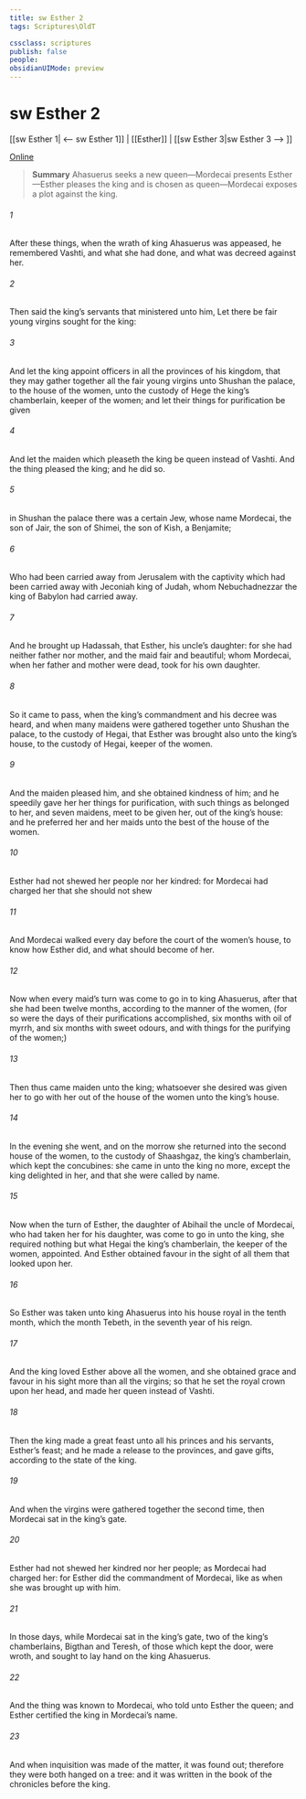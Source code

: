 ```yaml
---
title: sw Esther 2
tags: Scriptures\OldT

cssclass: scriptures
publish: false
people:
obsidianUIMode: preview
---
```


# sw Esther 2
[[sw Esther 1| <-- sw Esther 1]] | [[Esther]] | [[sw Esther 3|sw Esther 3 --> ]]

[Online](https://churchofjesuschrist.org/study/scriptures/ot/esth/2?lang=eng)

> __Summary__
Ahasuerus seeks a new queen—Mordecai presents Esther—Esther pleases the king and is chosen as queen—Mordecai exposes a plot against the king.

###### 1 
After these things, when the wrath of king Ahasuerus was appeased, he remembered Vashti, and what she had done, and what was decreed against her.

###### 2 
Then said the king’s servants that ministered unto him, Let there be fair young virgins sought for the king:

###### 3 
And let the king appoint officers in all the provinces of his kingdom, that they may gather together all the fair young virgins unto Shushan the palace, to the house of the women, unto the custody of Hege the king’s chamberlain, keeper of the women; and let their things for purification be given 

###### 4 
And let the maiden which pleaseth the king be queen instead of Vashti. And the thing pleased the king; and he did so.

###### 5 
 in Shushan the palace there was a certain Jew, whose name  Mordecai, the son of Jair, the son of Shimei, the son of Kish, a Benjamite;

###### 6 
Who had been carried away from Jerusalem with the captivity which had been carried away with Jeconiah king of Judah, whom Nebuchadnezzar the king of Babylon had carried away.

###### 7 
And he brought up Hadassah, that  Esther, his uncle’s daughter: for she had neither father nor mother, and the maid  fair and beautiful; whom Mordecai, when her father and mother were dead, took for his own daughter.

###### 8 
So it came to pass, when the king’s commandment and his decree was heard, and when many maidens were gathered together unto Shushan the palace, to the custody of Hegai, that Esther was brought also unto the king’s house, to the custody of Hegai, keeper of the women.

###### 9 
And the maiden pleased him, and she obtained kindness of him; and he speedily gave her her things for purification, with such things as belonged to her, and seven maidens,  meet to be given her, out of the king’s house: and he preferred her and her maids unto the best  of the house of the women.

###### 10 
Esther had not shewed her people nor her kindred: for Mordecai had charged her that she should not shew 

###### 11 
And Mordecai walked every day before the court of the women’s house, to know how Esther did, and what should become of her.

###### 12 
Now when every maid’s turn was come to go in to king Ahasuerus, after that she had been twelve months, according to the manner of the women, (for so were the days of their purifications accomplished,  six months with oil of myrrh, and six months with sweet odours, and with  things for the purifying of the women;)

###### 13 
Then thus came  maiden unto the king; whatsoever she desired was given her to go with her out of the house of the women unto the king’s house.

###### 14 
In the evening she went, and on the morrow she returned into the second house of the women, to the custody of Shaashgaz, the king’s chamberlain, which kept the concubines: she came in unto the king no more, except the king delighted in her, and that she were called by name.

###### 15 
Now when the turn of Esther, the daughter of Abihail the uncle of Mordecai, who had taken her for his daughter, was come to go in unto the king, she required nothing but what Hegai the king’s chamberlain, the keeper of the women, appointed. And Esther obtained favour in the sight of all them that looked upon her.

###### 16 
So Esther was taken unto king Ahasuerus into his house royal in the tenth month, which  the month Tebeth, in the seventh year of his reign.

###### 17 
And the king loved Esther above all the women, and she obtained grace and favour in his sight more than all the virgins; so that he set the royal crown upon her head, and made her queen instead of Vashti.

###### 18 
Then the king made a great feast unto all his princes and his servants,  Esther’s feast; and he made a release to the provinces, and gave gifts, according to the state of the king.

###### 19 
And when the virgins were gathered together the second time, then Mordecai sat in the king’s gate.

###### 20 
Esther had not  shewed her kindred nor her people; as Mordecai had charged her: for Esther did the commandment of Mordecai, like as when she was brought up with him.

###### 21 
In those days, while Mordecai sat in the king’s gate, two of the king’s chamberlains, Bigthan and Teresh, of those which kept the door, were wroth, and sought to lay hand on the king Ahasuerus.

###### 22 
And the thing was known to Mordecai, who told  unto Esther the queen; and Esther certified the king  in Mordecai’s name.

###### 23 
And when inquisition was made of the matter, it was found out; therefore they were both hanged on a tree: and it was written in the book of the chronicles before the king.


